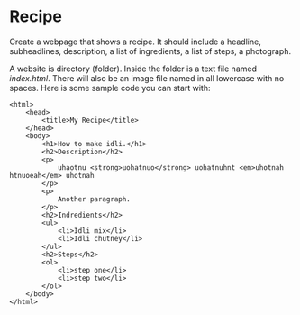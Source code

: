 # Recipe

Create a webpage that shows a recipe. It should include a headline, subheadlines, description, a list of ingredients, a list of steps, a photograph.

A website is directory (folder). Inside the folder is a text file named *index.html*. There will also be an image file named in all lowercase with no spaces. Here is some sample code you can start with:

    <html>
        <head>
            <title>My Recipe</title>
        </head>
        <body>
            <h1>How to make idli.</h1>
            <h2>Description</h2>
            <p>
                uhaotnu <strong>uohatnuo</strong> uohatnuhnt <em>uhotnah htnuoeah</em> uhotnah
            </p>
            <p>
                Another paragraph.
            </p>
            <h2>Indredients</h2>
            <ul>
                <li>Idli mix</li>
                <li>Idli chutney</li>
            </ul>
            <h2>Steps</h2>
            <ol>
                <li>step one</li>
                <li>step two</li>
            </ol>
        </body>
    </html>
